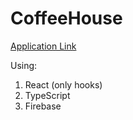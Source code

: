 # CoffeeHouse
[Application Link](https://yaroslavshilov.github.io/CoffeeHouse/)

Using:
1. React (only hooks)
2. TypeScript
3. Firebase